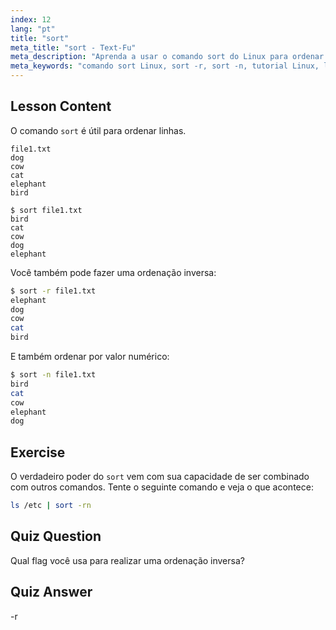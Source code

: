 ```yaml
---
index: 12
lang: "pt"
title: "sort"
meta_title: "sort - Text-Fu"
meta_description: "Aprenda a usar o comando sort do Linux para ordenar arquivos de texto. Descubra opções como ordenação inversa e numérica. Melhore suas habilidades na linha de comando do Linux!"
meta_keywords: "comando sort Linux, sort -r, sort -n, tutorial Linux, linha de comando, Linux para iniciantes, guia sort"
---
```


## Lesson Content

O comando `sort` é útil para ordenar linhas.

```plaintext
file1.txt
dog
cow
cat
elephant
bird

$ sort file1.txt
bird
cat
cow
dog
elephant
```

Você também pode fazer uma ordenação inversa:

```bash
$ sort -r file1.txt
elephant
dog
cow
cat
bird
```

E também ordenar por valor numérico:

```bash
$ sort -n file1.txt
bird
cat
cow
elephant
dog
```

## Exercise

O verdadeiro poder do `sort` vem com sua capacidade de ser combinado com outros comandos. Tente o seguinte comando e veja o que acontece:

```bash
ls /etc | sort -rn
```

## Quiz Question

Qual flag você usa para realizar uma ordenação inversa?

## Quiz Answer

-r

